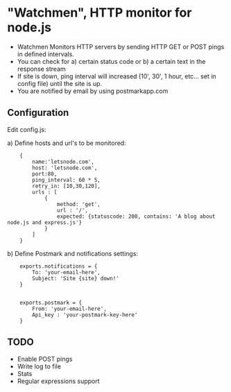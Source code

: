 # "Watchmen", HTTP monitor for node.js

  - Watchmen Monitors HTTP servers by sending HTTP GET or POST pings in defined intervals.
  - You can check for a) certain status code or b) a certain text in the response stream
  - If site is down, ping interval will increased (10', 30', 1 hour, etc... set in config file) until the site is up.
  - You are notified by email by using postmarkapp.com

## Configuration
  
  Edit config.js:
  
  a) Define hosts and url's to be monitored:

		{
			name:'letsnode.com', 
			host: 'letsnode.com', 
			port:80, 
			ping_interval: 60 * 5,
			retry_in: [10,30,120],
			urls : [
				{
					method: 'get', 
					url : '/', 
					expected: {statuscode: 200, contains: 'A blog about node.js and express.js'}
				}
			]
		}
  
  b) Define Postmark and notifications settings:

		exports.notifications = {
			To: 'your-email-here',
			Subject: 'Site {site} down!'
		} 


		exports.postmark = {
			From: 'your-email-here',
			Api_key : 'your-postmark-key-here'
		}

## TODO

 - Enable POST pings
 - Write log to file
 - Stats
 - Regular expressions support